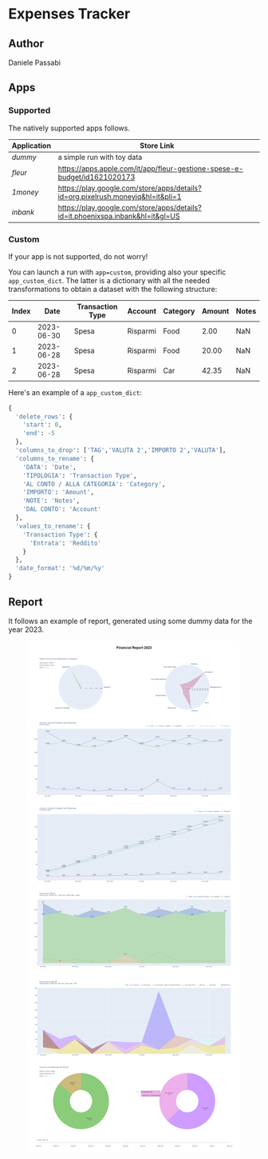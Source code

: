 # Expenses Tracker

## Author

Daniele Passabì

## Apps

### Supported

The natively supported apps follows.

| Application      | Store Link |
| ---------------- | ---------- |
| *dummy*          | a simple run with toy data |
| *fleur*          | <https://apps.apple.com/it/app/fleur-gestione-spese-e-budget/id1621020173>
| *1money*         | <https://play.google.com/store/apps/details?id=org.pixelrush.moneyiq&hl=it&pli=1>
| *inbank*         | <https://play.google.com/store/apps/details?id=it.phoenixspa.inbank&hl=it&gl=US>

### Custom

If your app is not supported, do not worry!

You can launch a run with `app=custom`, providing also your specific `app_custom_dict`.
The latter is a dictionary with all the needed transformations to obtain a dataset with the following structure:

| Index | Date       | Transaction Type | Account  | Category            | Amount | Notes |
|-------|------------|------------------|----------|---------------------|--------|-------|
| 0     | 2023-06-30 | Spesa            | Risparmi | Food                | 2.00   | NaN   |
| 1     | 2023-06-28 | Spesa            | Risparmi | Food                | 20.00  | NaN   |
| 2     | 2023-06-28 | Spesa            | Risparmi | Car                 | 42.35  | NaN   |

Here's an example of a `app_custom_dict`:

```python
{
  'delete_rows': {
    'start': 0,
    'end': -5
  },
  'columns_to_drop': ['TAG','VALUTA 2','IMPORTO 2','VALUTA'],
  'columns_to_rename': {
    'DATA': 'Date',
    'TIPOLOGIA': 'Transaction Type',
    'AL CONTO / ALLA CATEGORIA': 'Category',
    'IMPORTO': 'Amount',
    'NOTE': 'Notes',
    'DAL CONTO': 'Account'
  },
  'values_to_rename': {
    'Transaction Type': {
      'Entrata': 'Reddito'
    }
  },
  'date_format': '%d/%m/%y'
}
```

## Report

It follows an example of report, generated using some dummy data for the year 2023.

<p align="center">
  <img src="docs/images/report_2023.png" alt="Dummy Report 2023">
</p>
